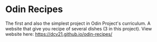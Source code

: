 # Odin Recipes
The first and also the simplest project in Odin Project's curriculum. A website that give you recipe of several dishes (3 in this project).
View website here: https://dcv21.github.io/odin-recipes/

